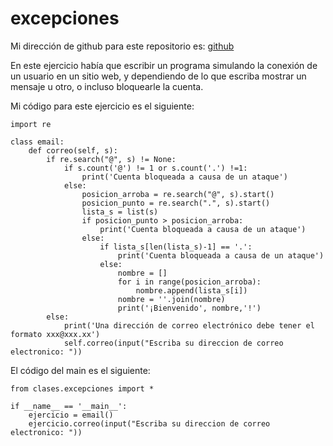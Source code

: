 # excepciones

Mi dirección de github para este repositorio es: [ github](https://github.com/GonzaloGmv/excepciones)

En este ejercicio había que escribir un programa simulando la conexión de un usuario en un sitio web, y dependiendo de lo que escriba mostrar un mensaje u otro, o incluso bloquearle la cuenta.

Mi código para este ejercicio es el siguiente:
```
import re

class email:
    def correo(self, s):
        if re.search("@", s) != None:
            if s.count('@') != 1 or s.count('.') !=1:
                print('Cuenta bloqueada a causa de un ataque')
            else:
                posicion_arroba = re.search("@", s).start()
                posicion_punto = re.search(".", s).start()
                lista_s = list(s)
                if posicion_punto > posicion_arroba:
                    print('Cuenta bloqueada a causa de un ataque')
                else:
                    if lista_s[len(lista_s)-1] == '.':
                        print('Cuenta bloqueada a causa de un ataque')
                    else:
                        nombre = []
                        for i in range(posicion_arroba):
                            nombre.append(lista_s[i])
                        nombre = ''.join(nombre)
                        print('¡Bienvenido', nombre,'!')
        else:
            print('Una dirección de correo electrónico debe tener el formato xxx@xxx.xx')
            self.correo(input("Escriba su direccion de correo electronico: "))
```

El código del main es el siguiente:
```
from clases.excepciones import *

if __name__ == '__main__':
    ejercicio = email()
    ejercicio.correo(input("Escriba su direccion de correo electronico: "))
```    
